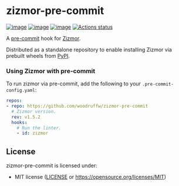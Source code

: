 # zizmor-pre-commit

[![image](https://img.shields.io/pypi/v/zizmor/1.5.2.svg)](https://pypi.python.org/pypi/zizmor)
[![image](https://img.shields.io/pypi/l/zizmor/1.5.2.svg)](https://pypi.python.org/pypi/zizmor)
[![image](https://img.shields.io/pypi/pyversions/zizmor/1.5.2.svg)](https://pypi.python.org/pypi/zizmor)
[![Actions status](https://github.com/woodruffw/zizmor-pre-commit/workflows/main/badge.svg)](https://github.com/woodruffw/zizmor-pre-commit/actions)

A [pre-commit](https://pre-commit.com/) hook for [Zizmor](https://github.com/woodruffw/zizmor).

Distributed as a standalone repository to enable installing Zizmor via prebuilt wheels from
[PyPI](https://pypi.org/project/zizmor/).

### Using Zizmor with pre-commit

To run zizmor via pre-commit, add the following to your `.pre-commit-config.yaml`:

```yaml
repos:
- repo: https://github.com/woodruffw/zizmor-pre-commit
  # Zizmor version.
  rev: v1.5.2
  hooks:
    # Run the linter.
    - id: zizmor
```

## License

zizmor-pre-commit is licensed under:

- MIT license ([LICENSE](LICENSE) or <https://opensource.org/licenses/MIT>)
